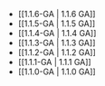 - [[1.1.6-GA | 1.1.6 GA]]
- [[1.1.5-GA | 1.1.5 GA]]
- [[1.1.4-GA | 1.1.4 GA]]
- [[1.1.3-GA | 1.1.3 GA]]
- [[1.1.2-GA | 1.1.2 GA]]
- [[1.1.1-GA | 1.1.1 GA]]
- [[1.1.0-GA | 1.1.0 GA]]